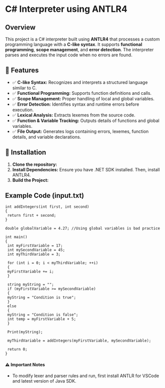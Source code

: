 # C# Interpreter using ANTLR4  

## Overview  
This project is a C# interpreter built using **ANTLR4** that processes a custom programming language with a **C-like syntax**. It supports **functional programming**, **scope management**, and **error detection**. The interpreter parses and executes the input code when no errors are found.  

## 🔹 Features  
- ✅ **C-like Syntax:** Recognizes and interprets a structured language similar to C.  
- ✅ **Functional Programming:** Supports function definitions and calls.  
- ✅ **Scope Management:** Proper handling of local and global variables.  
- ✅ **Error Detection:** Identifies syntax and runtime errors before execution.  
- ✅ **Lexical Analysis:** Extracts lexemes from the source code.  
- ✅ **Function & Variable Tracking:** Outputs details of functions and global variables.  
- ✅ **File Output:** Generates logs containing errors, lexemes, function details, and variable declarations.  

## 🚀 Installation  
1. **Clone the repository:**  
2. **Install Dependencies:**
Ensure you have .NET SDK installed. Then, install ANTLR4.
3. **Build the Project:**

## Example Code (input.txt)

```
int addIntegers(int first, int second)
{
 return first + second;
}

double globalVariable = 4.27; //Using global variables is bad practice

int main()
{
 int myFirstVariable = 17;
 int mySecondVariable = 45;
 int myThirdVariable = 3;

 for (int i = 0; i < myThirdVariable; ++i)
 {
 myFirstVariable += i;
 }

 string myString = "";
 if (myFirstVariable >= mySecondVariable)
 {
 myString = "Condition is true";
 }
 else
 {
 myString = "Condition is false";
 int temp = myFirstVariable + 5;
 }

 Print(myString);

 myThirdVariable = addIntegers(myFirstVariable, mySecondVariable);

 return 0;
} 
```

#### ⚠️ Important Notes  
- To modify lexer and parser rules and run, first install ANTLR for VSCode and latest version of Java SDK.


